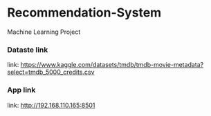 # Recommendation-System
Machine Learning Project
### Dataste link
link: https://www.kaggle.com/datasets/tmdb/tmdb-movie-metadata?select=tmdb_5000_credits.csv
### App link
link: http://192.168.110.165:8501
